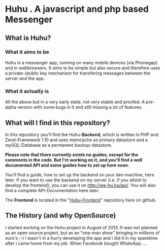 # Huhu . A javascript and php based Messenger

## What is Huhu?

### What it aims to be

Huhu is a messenger app, running on many mobile devices (via Phonegap) and in webbrowsers. It aims to be simple but also secure
and therefore uses a private-/public key mechanism for transfering messages between the server and the app.

### What it actually is

All the above but in a very early state, not very stable and proofed. A pre-alpha version with some bugs in it and still
missing a lot of features.


## What will I find in this repository?

In this repository you'll find the Huhu-**Backend**, which is written in PHP and Zend-Framework 1.10 and uses memcache as primary datastore and a 
mySQL-Database as a permanent backup-datastore.

**Please note that there currently exists no guides, except for the comments in the code. But I'm working on it, and you'll 
find __a well documented API and some guides how to set up__ here soon.**

You'll find a guide, how to set up the backend on your dev-machine, here later. If you want to use the backend on my server 
(i.e. if you whish to develop the frontend), you can use it on http://we-hu.hu/api/.
You will also find a complete API-Documentation here later.

The **Frontend** is located in the "[Huhu-Frontend](https://github.com/JanST123/Huhu_Frontend)" repository here on github.


## The History (and why OpenSource)

I started working on the Huhu project in August of 2013. It was not planned as an open source project, but as an "one-man show" bringing in millions of euro's ;-)
I wasn't in a hurry developing the app and i did it in my sparetime after i came home from my job.
When Facebook bought WhatsApp.....

